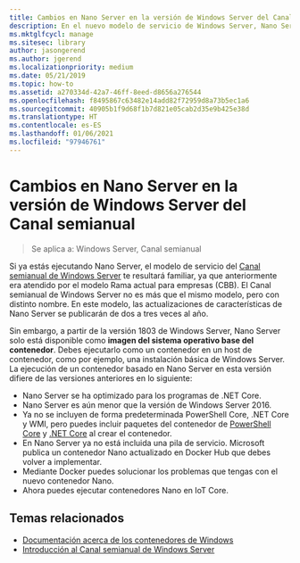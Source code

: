 ```yaml
---
title: Cambios en Nano Server en la versión de Windows Server del Canal semianual
description: En el nuevo modelo de servicio de Windows Server, Nano Server es solo un sistema operativo del contenedor con algunos cambios de características.
ms.mktglfcycl: manage
ms.sitesec: library
author: jasongerend
ms.author: jgerend
ms.localizationpriority: medium
ms.date: 05/21/2019
ms.topic: how-to
ms.assetid: a270334d-42a7-46ff-8eed-d8656a276544
ms.openlocfilehash: f8495867c63482e14add82f72959d8a73b5ec1a6
ms.sourcegitcommit: 40905b1f9d68f1b7d821e05cab2d35e9b425e38d
ms.translationtype: HT
ms.contentlocale: es-ES
ms.lasthandoff: 01/06/2021
ms.locfileid: "97946761"
---
```

# <a name="changes-to-nano-server-in-windows-server-semi-annual-channel"></a>Cambios en Nano Server en la versión de Windows Server del Canal semianual

>Se aplica a: Windows Server, Canal semianual

Si ya estás ejecutando Nano Server, el modelo de servicio del [Canal semianual de Windows Server](../get-started-19/servicing-channels-19.md) te resultará familiar, ya que anteriormente era atendido por el modelo Rama actual para empresas (CBB). El Canal semianual de Windows Server no es más que el mismo modelo, pero con distinto nombre. En este modelo, las actualizaciones de características de Nano Server se publicarán de dos a tres veces al año.

Sin embargo, a partir de la versión 1803 de Windows Server, Nano Server solo está disponible como **imagen del sistema operativo base del contenedor**. Debes ejecutarlo como un contenedor en un host de contenedor, como por ejemplo, una instalación básica de Windows Server. La ejecución de un contenedor basado en Nano Server en esta versión difiere de las versiones anteriores en lo siguiente:

- Nano Server se ha optimizado para los programas de .NET Core.
- Nano Server es aún menor que la versión de Windows Server 2016.
- Ya no se incluyen de forma predeterminada PowerShell Core, .NET Core y WMI, pero puedes incluir paquetes del contenedor de [PowerShell Core](https://hub.docker.com/r/microsoft/powershell/) y [.NET Core](https://hub.docker.com/r/microsoft/dotnet/) al crear el contenedor.
- En Nano Server ya no está incluida una pila de servicio. Microsoft publica un contenedor Nano actualizado en Docker Hub que debes volver a implementar.
- Mediante Docker puedes solucionar los problemas que tengas con el nuevo contenedor Nano.
- Ahora puedes ejecutar contenedores Nano en IoT Core.

## <a name="related-topics"></a>Temas relacionados

- [Documentación acerca de los contenedores de Windows](/virtualization/windowscontainers/)
- [Introducción al Canal semianual de Windows Server](../get-started-19/servicing-channels-19.md)